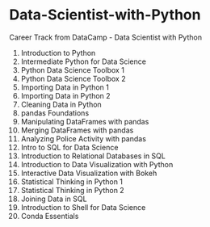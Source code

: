 # Data-Scientist-with-Python

Career Track from DataCamp - Data Scientist with Python


1. Introduction to Python
2. Intermediate Python for Data Science
3. Python Data Science Toolbox 1
4. Python Data Science Toolbox 2
5. Importing Data in Python 1
6. Importing Data in Python 2
7. Cleaning Data in Python
8. pandas Foundations
9. Manipulating DataFrames with pandas
10. Merging DataFrames with pandas
11. Analyzing Police Activity with pandas
12. Intro to SQL for Data Science
13. Introduction to Relational Databases in SQL
14. Introduction to Data Visualization with Python
15. Interactive Data Visualization with Bokeh
16. Statistical Thinking in Python 1
17. Statistical Thinking in Python 2
18. Joining Data in SQL
19. Introduction to Shell for Data Science
20. Conda Essentials
